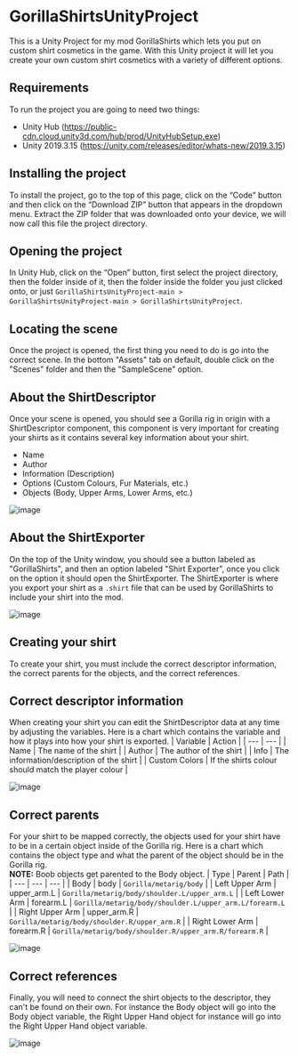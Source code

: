 # GorillaShirtsUnityProject
This is a Unity Project for my mod GorillaShirts which lets you put on custom shirt cosmetics in the game. With this Unity project it will let you create your own custom shirt cosmetics with a variety of different options.

## Requirements
To run the project you are going to need two things:     
- Unity Hub (https://public-cdn.cloud.unity3d.com/hub/prod/UnityHubSetup.exe)
- Unity 2019.3.15 (https://unity.com/releases/editor/whats-new/2019.3.15)

## Installing the project
To install the project, go to the top of this page, click on the “Code” button and then click on the “Download ZIP” button that appears in the dropdown menu. Extract the ZIP folder that was downloaded onto your device, we will now call this file the project directory.

## Opening the project
In Unity Hub, click on the “Open” button, first select the project directory, then the folder inside of it, then the folder inside the folder you just clicked onto, or just ``GorillaShirtsUnityProject-main > GorillaShirtsUnityProject-main > GorillaShirtsUnityProject``.

## Locating the scene
Once the project is opened, the first thing you need to do is go into the correct scene. In the bottom "Assets" tab on default, double click on the "Scenes" folder and then the "SampleScene" option.

## About the ShirtDescriptor
Once your scene is opened, you should see a Gorilla rig in origin with a ShirtDescriptor component, this component is very important for creating your shirts as it contains several key information about your shirt. 
- Name
- Author
- Information (Description)
- Options (Custom Colours, Fur Materials, etc.)
- Objects (Body, Upper Arms, Lower Arms, etc.)  
    
![image](https://user-images.githubusercontent.com/81720436/211389140-69117d06-aaf9-4297-a2ae-e8dd3d049393.png)

## About the ShirtExporter
On the top of the Unity window, you should see a button labeled as "GorillaShirts", and then an option labeled "Shirt Exporter", once you click on the option it should open the ShirtExporter. The ShirtExporter is where you export your shirt as a ``.shirt`` file that can be used by GorillaShirts to include your shirt into the mod.
     
![image](https://user-images.githubusercontent.com/81720436/211388818-9dc29af0-9dab-4d63-a445-6a717e47d0ef.png)

## Creating your shirt
To create your shirt, you must include the correct descriptor information, the correct parents for the objects, and the correct references.  

## Correct descriptor information
When creating your shirt you can edit the ShirtDescriptor data at any time by adjusting the variables. Here is a chart which contains the variable and how it plays into how your shirt is exported.
| Variable | Action |
| --- | --- |
| Name | The name of the shirt |
| Author | The author of the shirt |
| Info | The information/description of the shirt |
| Custom Colors | If the shirts colour should match the player colour |
     
![image](https://user-images.githubusercontent.com/81720436/211389386-6c73124d-cbce-4be3-a882-0562edffc5ca.png)

## Correct parents
For your shirt to be mapped correctly, the objects used for your shirt have to be in a certain object inside of the Gorilla rig. Here is a chart which contains the object type and what the parent of the object should be in the Gorilla rig.   
**NOTE:** Boob objects get parented to the Body object.
| Type | Parent | Path |
| --- | --- | --- |
| Body | body | ``Gorilla/metarig/body`` |
| Left Upper Arm | upper_arm.L | ``Gorilla/metarig/body/shoulder.L/upper_arm.L`` |
| Left Lower Arm | forearm.L | ``Gorilla/metarig/body/shoulder.L/upper_arm.L/forearm.L`` |
| Right Upper Arm | upper_arm.R | ``Gorilla/metarig/body/shoulder.R/upper_arm.R`` |
| Right Lower Arm | forearm.R | ``Gorilla/metarig/body/shoulder.R/upper_arm.R/forearm.R`` |              
    
![image](https://user-images.githubusercontent.com/81720436/211389085-32f59a8e-3c7c-453c-af8b-9e56bf3cc553.png)

## Correct references
Finally, you will need to connect the shirt objects to the descriptor, they can't be found on their own. For instance the Body object will go into the Body object variable, the Right Upper Hand object for instance will go into the Right Upper Hand object variable.   
    
![image](https://user-images.githubusercontent.com/81720436/211388866-1da3798a-3e14-412a-b39e-5fb99f20de47.png)
